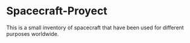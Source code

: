 # Spacecraft-Proyect
This is a small inventory of spacecraft that have been used for different purposes worldwide.
